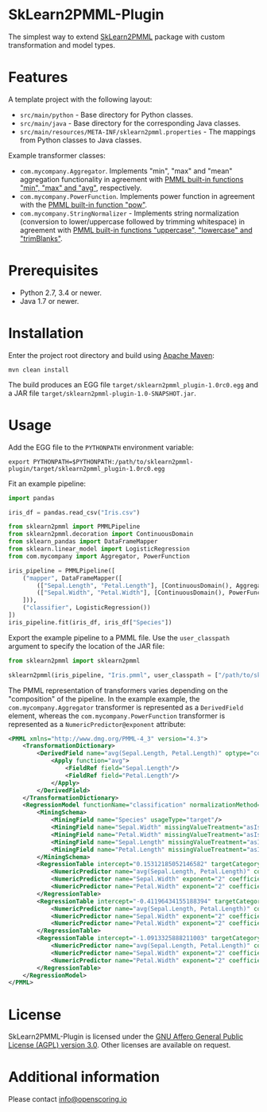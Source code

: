 SkLearn2PMML-Plugin
===================

The simplest way to extend [SkLearn2PMML](https://github.com/jpmml/sklearn2pmml) package with custom transformation and model types.

# Features #

A template project with the following layout:
* `src/main/python` - Base directory for Python classes.
* `src/main/java` - Base directory for the corresponding Java classes.
* `src/main/resources/META-INF/sklearn2pmml.properties` - The mappings from Python classes to Java classes.

Example transformer classes:
* `com.mycompany.Aggregator`. Implements "min", "max" and "mean" aggregation functionality in agreement with [PMML built-in functions "min", "max" and "avg"](http://dmg.org/pmml/v4-3/BuiltinFunctions.html#min), respectively.
* `com.mycompany.PowerFunction`. Implements power function in agreement with the [PMML built-in function "pow"](http://dmg.org/pmml/v4-3/BuiltinFunctions.html#math).
* `com.mycompany.StringNormalizer` - Implements string normalization (conversion to lower/uppercase followed by trimming whitespace) in agreement with [PMML built-in functions "uppercase", "lowercase" and "trimBlanks"](http://dmg.org/pmml/v4-3/BuiltinFunctions.html#uppercase).

# Prerequisites #

* Python 2.7, 3.4 or newer.
* Java 1.7 or newer.

# Installation #

Enter the project root directory and build using [Apache Maven](http://maven.apache.org/):
```
mvn clean install
```

The build produces an EGG file `target/sklearn2pmml_plugin-1.0rc0.egg` and a JAR file `target/sklearn2pmml-plugin-1.0-SNAPSHOT.jar`.

# Usage #

Add the EGG file to the `PYTHONPATH` environment variable:
```
export PYTHONPATH=$PYTHONPATH:/path/to/sklearn2pmml-plugin/target/sklearn2pmml_plugin-1.0rc0.egg
```

Fit an example pipeline:
```Python
import pandas

iris_df = pandas.read_csv("Iris.csv")

from sklearn2pmml import PMMLPipeline
from sklearn2pmml.decoration import ContinuousDomain
from sklearn_pandas import DataFrameMapper
from sklearn.linear_model import LogisticRegression
from com.mycompany import Aggregator, PowerFunction

iris_pipeline = PMMLPipeline([
	("mapper", DataFrameMapper([
		(["Sepal.Length", "Petal.Length"], [ContinuousDomain(), Aggregator(function = "mean")]),
		(["Sepal.Width", "Petal.Width"], [ContinuousDomain(), PowerFunction(power = 2)])
	])),
	("classifier", LogisticRegression())
])
iris_pipeline.fit(iris_df, iris_df["Species"])
```

Export the example pipeline to a PMML file. Use the `user_classpath` argument to specify the location of the JAR file:
```Python
from sklearn2pmml import sklearn2pmml

sklearn2pmml(iris_pipeline, "Iris.pmml", user_classpath = ["/path/to/sklearn2pmml-plugin/target/sklearn2pmml-plugin-1.0-SNAPSHOT.jar"])
```

The PMML representation of transformers varies depending on the "composition" of the pipeline. In the example example, the `com.mycompany.Aggregator` transformer is represented as a `DerivedField` element, whereas the `com.mycompany.PowerFunction` transformer is represented as a `NumericPredictor@exponent` attribute:
```XML
<PMML xmlns="http://www.dmg.org/PMML-4_3" version="4.3">
	<TransformationDictionary>
		<DerivedField name="avg(Sepal.Length, Petal.Length)" optype="continuous" dataType="double">
			<Apply function="avg">
				<FieldRef field="Sepal.Length"/>
				<FieldRef field="Petal.Length"/>
			</Apply>
		</DerivedField>
	</TransformationDictionary>
	<RegressionModel functionName="classification" normalizationMethod="softmax">
		<MiningSchema>
			<MiningField name="Species" usageType="target"/>
			<MiningField name="Sepal.Width" missingValueTreatment="asIs"/>
			<MiningField name="Petal.Width" missingValueTreatment="asIs"/>
			<MiningField name="Sepal.Length" missingValueTreatment="asIs"/>
			<MiningField name="Petal.Length" missingValueTreatment="asIs"/>
		</MiningSchema>
		<RegressionTable intercept="0.15312185052146582" targetCategory="setosa">
			<NumericPredictor name="avg(Sepal.Length, Petal.Length)" coefficient="-1.5862823598313542"/>
			<NumericPredictor name="Sepal.Width" exponent="2" coefficient="0.864623482260917"/>
			<NumericPredictor name="Petal.Width" exponent="2" coefficient="-1.7337433442275574"/>
		</RegressionTable>
		<RegressionTable intercept="-0.41196434155188394" targetCategory="versicolor">
			<NumericPredictor name="avg(Sepal.Length, Petal.Length)" coefficient="1.6174796043315152"/>
			<NumericPredictor name="Sepal.Width" exponent="2" coefficient="-0.5854978099617918"/>
			<NumericPredictor name="Petal.Width" exponent="2" coefficient="-1.4870454407048939"/>
		</RegressionTable>
		<RegressionTable intercept="-1.0913325888211003" targetCategory="virginica">
			<NumericPredictor name="avg(Sepal.Length, Petal.Length)" coefficient="-0.3554755078012205"/>
			<NumericPredictor name="Sepal.Width" exponent="2" coefficient="-0.569705884824069"/>
			<NumericPredictor name="Petal.Width" exponent="2" coefficient="2.9003699714343223"/>
		</RegressionTable>
	</RegressionModel>
</PMML>
```

# License #

SkLearn2PMML-Plugin is licensed under the [GNU Affero General Public License (AGPL) version 3.0](http://www.gnu.org/licenses/agpl-3.0.html). Other licenses are available on request.

# Additional information #

Please contact [info@openscoring.io](mailto:info@openscoring.io)
